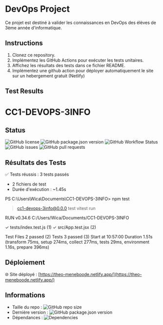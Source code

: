 # DevOps Project

Ce projet est destiné à valider les connaissances en DevOps des élèves de 3ème année d'informatique.

## Instructions

1. Clonez ce repository.
2. Implémentez les GitHub Actions pour exécuter les tests unitaires.
3. Affichez les résultats des tests dans ce fichier README.
4. Implémentez une github action pour déployer automatiquement le site sur un hebergement gratuit (Netlify)

## Test Results

# CC1-DEVOPS-3INFO

## Status
![GitHub license](https://img.shields.io/github/license/WicaebethTheo/CC1-DEVOPS-3INFO)
![GitHub package.json version](https://img.shields.io/github/package-json/v/WicaebethTheo/CC1-DEVOPS-3INFO)
![GitHub Workflow Status](https://github.com/WicaebethTheo/CC1-DEVOPS-3INFO/actions/workflows/ci-cd.yml/badge.svg)
![GitHub issues](https://img.shields.io/github/issues/WicaebethTheo/CC1-DEVOPS-3INFO)
![GitHub pull requests](https://img.shields.io/github/issues-pr/WicaebethTheo/CC1-DEVOPS-3INFO)

## Résultats des Tests
✅ Tests réussis : 3 tests passés
- 2 fichiers de test
- Durée d'exécution : ~1.45s

PS C:\Users\Wica\Documents\CC1-DEVOPS-3INFO> npm test

> cc1-devops-3info@0.0.0 test
> vitest run


 RUN  v0.34.6 C:/Users/Wica/Documents/CC1-DEVOPS-3INFO

 ✓ tests/index.test.js (1)
 ✓ src/App.test.jsx (2)

 Test Files  2 passed (2)
      Tests  3 passed (3)
   Start at  10:57:00
   Duration  1.51s (transform 75ms, setup 274ms, collect 277ms, tests 29ms, environment 1.16s, prepare 396ms)

## Déploiement
🌐 Site déployé : [https://theo-meneboode.netlify.app/](https://theo-meneboode.netlify.app/)

## Informations
- Taille du repo : ![GitHub repo size](https://img.shields.io/github/repo-size/WicaebethTheo/CC1-DEVOPS-3INFO)
- Dernière version : ![GitHub package.json version](https://img.shields.io/github/package-json/v/WicaebethTheo/CC1-DEVOPS-3INFO)
- Dépendances : ![Dependencies](https://img.shields.io/badge/dependencies-up%20to%20date-brightgreen)
